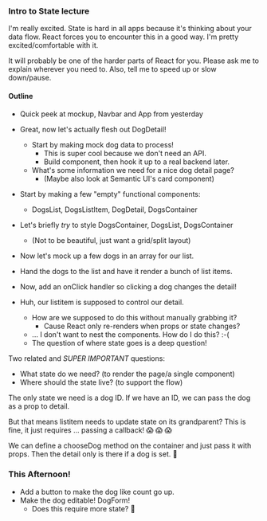 ### Intro to State lecture

I'm really excited. State is hard in all apps because it's
thinking about your data flow. React forces you to encounter
this in a good way. I'm pretty excited/comfortable with it.

It will probably be one of the harder parts of React for you.
Please ask me to explain wherever you need to.
Also, tell me to speed up or slow down/pause.

#### Outline

* Quick peek at mockup, Navbar and App from yesterday

* Great, now let's actually flesh out DogDetail!
  * Start by making mock dog data to process!
    * This is super cool because we don't need an API.
    * Build component, then hook it up to a real backend later.
  * What's some information we need for a nice dog detail page?
    * (Maybe also look at Semantic UI's card component)



* Start by making a few "empty" functional components:
  * DogsList, DogsListItem, DogDetail, DogsContainer
* Let's briefly _try_ to style DogsContainer, DogsList, DogsContainer
  * (Not to be beautiful, just want a grid/split layout)





* Now let's mock up a few dogs in an array for our list.
* Hand the dogs to the list and have it render a bunch of list items.
* Now, add an onClick handler so clicking a dog changes the detail!





* Huh, our listitem is supposed to control our detail.
  * How are we supposed to do this without manually grabbing it?
    * Cause React only re-renders when props or state changes?
  * ... I don't want to nest the components. How do I do this? :-(
  * The question of where state goes is a deep question!

Two related and _SUPER IMPORTANT_ questions:
  * What state do we need? (to render the page/a single component)
  * Where should the state live? (to support the flow)



The only state we need is a dog ID.
If we have an ID, we can pass the dog as a prop to detail.

But that means listitem needs to update state on its grandparent?
This is fine, it just requires ... passing a callback! 😱 😱 😱

We can define a chooseDog method on the container and just pass it with props. Then the detail only is there if a dog is set. 🐶


### This Afternoon!

* Add a button to make the dog like count go up.
* Make the dog editable! DogForm!
  * Does this require more state? 🤔
